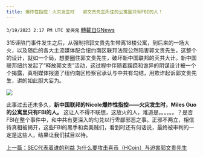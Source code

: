 ```yaml
---
title: 爆炸性指控：火灾发生时   郭文贵先生所住的公寓里只有FBI的人！
---
```

`3/19/2023 2:17 PM UTC 爱哭鬼` [轉載自GNews](https://gnews.org/articles/1027491)

315诬陷门事件发生之后，从强制把郭文贵先生带离18楼公寓，到后来的一场大火，以及随后的各大主流媒体配合纽约南区联邦法院公然陷害郭文贵先生，这整个的设计，就如一个局，想要圈住郭文贵先生，破坏新中国联邦的灭共大计。新中国联邦纽约发起了“释放郭文贵”活动，这过程中伴随着蹊跷和诡异的阴谋设计被一个个揭露，真相媒体报道了纽约南区检察官承认与中共有勾结，用欺诈起诉郭文贵先生，讲的如此胆大妄为。


![](https://i.imgur.com/mOut4Vz.png)




此事过去还未多久，**新中国联邦的Nicole爆炸性指控——火灾发生时，Miles Guo的公寓里只有FBI的人。** 这让人不得不联想，这放火的人，难道是。。。。。。？是否FBI在整个事件中，和中共有更深入的勾兑以行卑鄙邪恶之事。正邪不两立，相信待真相被揭开，这些FBI的黑手和卖美贼们，看到时还有何话说，最终被审判的一定是这些人，结果让我们拭目以待。

[上一篇：SEC代表着谁的利益 为什么要攻击喜币（HCoin）与迫害郭文贵先生](https://gnews.org/articles/1026316)

